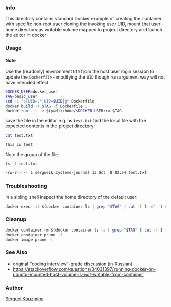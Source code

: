 ### Info

This directory contains standard Docker example of creating the container with
specific non-root user cloning the invoking user UID, mount that user home directory as  writable volume mapped to project directory and launch the editor in docker

### Usage


#### Note
Use the (readonly) environment `UID` from the host user login session to update the `Dockerfile` - modifying the `UID` though run argument way will not have intended effect
```sh
DOCKER_USER=docker_user
TAG=basic_user
sed -i "s|UID=.*|UID=$UID|g" Dockerfile
docker build -t $TAG -f Dockerfile .
docker run -it -v $(pwd):/home/$DOCKER_USER:rw $TAG
```
save the file in the editor e.g. as `test.txt`
find the local file with the expected contents in the project directory:
```sh
cat test.txt
```
```sh
this is test
```
Note the group of the file:
```sh
ls -l test.txt
```
```sh
-rw-r--r-- 1 sergueik systemd-journal 13 Oct  8 02:54 test.txt
```
### Troubleshooting
in a sibling shell inspect the home directory of the default user:
```sh
docker exec -it $(docker container ls | grep "$TAG" | cut -f 1 -d' ') sh
```

### Cleanup
```sh
docker container rm $(docker container ls -a | grep "$TAG" | cut -f 1 -d' ')
docker container prune -f
docker image prune -f
```
### See Also

 * original "coding interview"-grade [discussion](https://www.cyberforum.ru/shell/thread2707382.html) (in Russian)
 * https://stackoverflow.com/questions/34031397/running-docker-on-ubuntu-mounted-host-volume-is-not-writable-from-container

### Author
[Serguei Kouzmine](kouzmine_serguei@yahoo.com)
